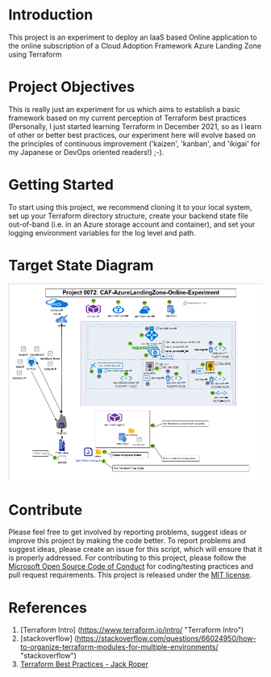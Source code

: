 # Introduction 

This project is an experiment to deploy an IaaS based Online application to the online subscription of a Cloud Adoption Framework Azure Landing Zone using Terraform

# Project Objectives

This is really just an experiment for us which aims to establish a basic framework based on my current perception of Terraform best practices (Personally, I just started learning Terraform in December 2021, so as I learn of other or better best practices, our experiment here will evolve based on the principles of continuous improvement ('kaizen', 'kanban', and 'ikigai' for my Japanese or DevOps oriented readers!) ;-).

# Getting Started

To start using this project, we recommend cloning it to your local system, set up your Terraform directory structure, create your backend state file out-of-band (i.e. in an Azure storage account and container), and set your logging environment variables for the log level and path.

# Target State Diagram

![_Figure: Target State Diagram_](./doc/images/0072-tsd-diagram.png "TSD")
# Contribute

Please feel free to get involved by reporting problems, suggest ideas or improve this project by making the code better.
To report problems and suggest ideas, please create an issue for this script, which will ensure that it is properly addressed.
For contributing to this project, please follow the [Microsoft Open Source Code of Conduct](https://opensource.microsoft.com/codeofconduct/) for coding/testing practices and pull request requirements.
This project is released under the [MIT license](https://mit-license.org/).

# References

1. [Terraform Intro] (<https://www.terraform.io/intro/> "Terraform Intro")
2. [stackoverflow] (<https://stackoverflow.com/questions/66024950/how-to-organize-terraform-modules-for-multiple-environments/> "stackoverflow")
3. [Terraform Best Practices - Jack Roper](<https://medium.com/codex/terraform-best-practices-how-to-structure-your-terraform-projects-b5b050eab554/> "Best Practices Blog")